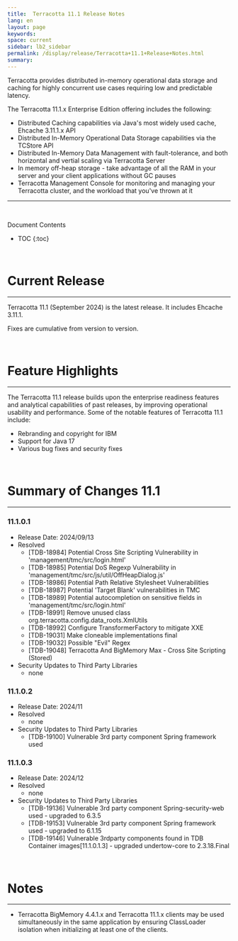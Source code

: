 ```yaml
---
title:  Terracotta 11.1 Release Notes  
lang: en
layout: page
keywords:
space: current
sidebar: lb2_sidebar
permalink: /display/release/Terracotta+11.1+Release+Notes.html
summary:
---
```


Terracotta provides distributed in-memory operational data storage and caching for highly concurrent use cases requiring low and predictable latency.

The Terracotta 11.1.x Enterprise Edition offering includes the following:

   *  Distributed Caching capabilities via Java's most widely used cache, Ehcache 3.11.1.x API 
   *  Distributed In-Memory Operational Data Storage capabilities via the TCStore API
   *  Distributed In-Memory Data Management with fault-tolerance, and both horizontal and vertial scaling via Terracotta Server
   *  In memory off-heap storage - take advantage of all the RAM in your server and your client applications without GC pauses
   *  Terracotta Management Console for monitoring and managing your Terracotta cluster, and the workload that you've thrown at it

------

<br>

Document Contents

* TOC
{:toc}

<br>

# Current Release
------------------
Terracotta 11.1 (September 2024) is the latest release. It includes Ehcache 3.11.1.

Fixes are cumulative from version to version.

<br>

# Feature Highlights
------------------
The Terracotta 11.1 release builds upon the enterprise readiness features and analytical capabilities of past releases, by improving operational usability and performance. Some of the notable features of Terracotta 11.1 include:

* Rebranding and copyright for IBM
* Support for Java 17
* Various bug fixes and security fixes

<br>

# Summary of Changes 11.1
-----------------------
### 11.1.0.1
* Release Date: 2024/09/13
* Resolved
  * [TDB-18984]	Potential Cross Site Scripting Vulnerability in 'management/tmc/src/login.html'
  * [TDB-18985]	Potential DoS Regexp Vulnerability in 'management/tmc/src/js/util/OffHeapDialog.js'
  * [TDB-18986]	Potential Path Relative Stylesheet Vulnerabilities
  * [TDB-18987]	Potential 'Target Blank' vulnerabilities in TMC
  * [TDB-18989]	Potential autocompletion on sensitive fields in 'management/tmc/src/login.html'
  * [TDB-18991]	Remove unused class org.terracotta.config.data_roots.XmlUtils
  * [TDB-18992]	Configure TransformerFactory to mitigate XXE
  * [TDB-19031]	Make cloneable implementations final
  * [TDB-19032]	Possible "Evil" Regex
  * [TDB-19048]	Terracotta And BigMemory Max - Cross Site Scripting (Stored)
* Security Updates to Third Party Libraries
  * none

### 11.1.0.2
* Release Date: 2024/11
* Resolved
  * none
* Security Updates to Third Party Libraries
  * [TDB-19100] Vulnerable 3rd party component Spring framework used

### 11.1.0.3
* Release Date: 2024/12
* Resolved
  * none
* Security Updates to Third Party Libraries
  * [TDB-19136] Vulnerable 3rd party component Spring-security-web used - upgraded to 6.3.5
  * [TDB-19153] Vulnerable 3rd party component Spring framework used - upgraded to 6.1.15
  * [TDB-19146] Vulnerable 3rdparty components found in TDB Container images[11.1.0.1.3] - upgraded undertow-core to 2.3.18.Final

<br>

# Notes
-------
* Terracotta BigMemory 4.4.1.x and Terracotta 11.1.x clients may be used simultaneously in the same application by ensuring ClassLoader isolation when initializing at least one of the clients.
<br>
